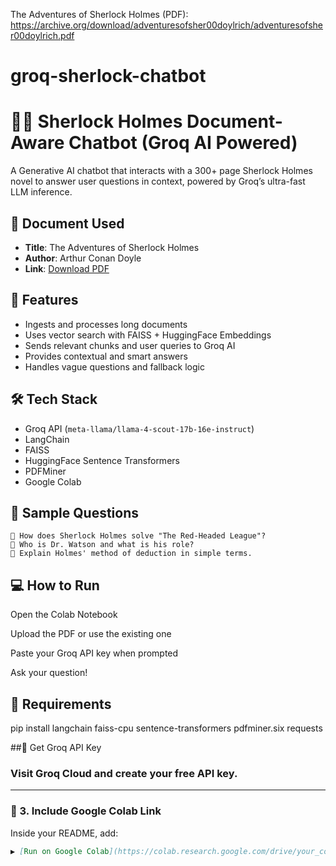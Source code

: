 The Adventures of Sherlock Holmes (PDF):
https://archive.org/download/adventuresofsher00doylrich/adventuresofsher00doylrich.pdf
# groq-sherlock-chatbot

# 🕵️‍♂️ Sherlock Holmes Document-Aware Chatbot (Groq AI Powered)

A Generative AI chatbot that interacts with a 300+ page Sherlock Holmes novel to answer user questions in context, powered by Groq’s ultra-fast LLM inference.

## 📘 Document Used
- **Title**: The Adventures of Sherlock Holmes
- **Author**: Arthur Conan Doyle
- **Link**: [Download PDF](https://archive.org/download/adventuresofsher00doylrich/adventuresofsher00doylrich.pdf)

## 🧠 Features
- Ingests and processes long documents
- Uses vector search with FAISS + HuggingFace Embeddings
- Sends relevant chunks and user queries to Groq AI
- Provides contextual and smart answers
- Handles vague questions and fallback logic

## 🛠️ Tech Stack
- Groq API (`meta-llama/llama-4-scout-17b-16e-instruct`)
- LangChain
- FAISS
- HuggingFace Sentence Transformers
- PDFMiner
- Google Colab

## 🧪 Sample Questions
```plaintext
🔎 How does Sherlock Holmes solve "The Red-Headed League"?
🔎 Who is Dr. Watson and what is his role?
🔎 Explain Holmes' method of deduction in simple terms.
```

## 💻 How to Run
Open the Colab Notebook

Upload the PDF or use the existing one

Paste your Groq API key when prompted

Ask your question!

## 🧰 Requirements
pip install langchain faiss-cpu sentence-transformers pdfminer.six requests

##🔐 Get Groq API Key
### Visit Groq Cloud and create your free API key.

---

### 🔗 3. Include Google Colab Link

Inside your README, add:

```markdown
▶️ [Run on Google Colab](https://colab.research.google.com/drive/your_colab_notebook_link_here)
